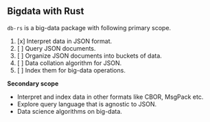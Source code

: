 Bigdata with Rust
-----------------

`db-rs` is a big-data package with following primary scope.

1. [x] Interpret data in JSON format.
2. [ ] Query JSON documents.
3. [ ] Organize JSON documents into buckets of data.
4. [ ] Data collation algorithm for JSON.
5. [ ] Index them for big-data operations.

**Secondary scope**

* Interpret and index data in other formats like CBOR, MsgPack etc.
* Explore query language that is agnostic to JSON.
* Data science algorithms on big-data.
